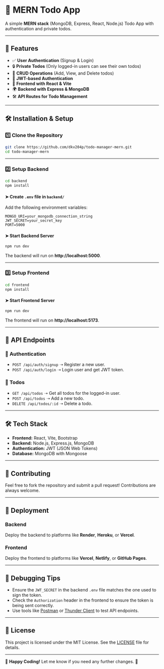 # 📝 MERN Todo App

A simple **MERN stack** (MongoDB, Express, React, Node.js) Todo App with authentication and private todos.

---

## 🚀 Features
- ✅ **User Authentication** (Signup & Login)
- 🔒 **Private Todos** (Only logged-in users can see their own todos)
- 📌 **CRUD Operations** (Add, View, and Delete todos)
- 🔄 **JWT-based Authentication**
- 🎨 **Frontend with React & Vite**
- 🌍 **Backend with Express & MongoDB**
- 🛠️ **API Routes for Todo Management**

---

## 🛠️ Installation & Setup

### 1️⃣ Clone the Repository
```bash
git clone https://github.com/dkv204p/todo-manager-mern.git
cd todo-manager-mern
```

---

### 2️⃣ Setup Backend
```bash
cd backend
npm install
```

#### ➤ Create `.env` file in `backend/`
Add the following environment variables:
```plaintext
MONGO_URI=your_mongodb_connection_string
JWT_SECRET=your_secret_key
PORT=5000
```

#### ➤ Start Backend Server
```bash
npm run dev
```
The backend will run on **http://localhost:5000**.

---

### 3️⃣ Setup Frontend
```bash
cd frontend
npm install
```

#### ➤ Start Frontend Server
```bash
npm run dev
```
The frontend will run on **http://localhost:5173**.

---

## 📌 API Endpoints

### 🔑 **Authentication**
- `POST /api/auth/signup` ➝ Register a new user.
- `POST /api/auth/login` ➝ Login user and get JWT token.

### 📝 **Todos**
- `GET /api/todos` ➝ Get all todos for the logged-in user.
- `POST /api/todos` ➝ Add a new todo.
- `DELETE /api/todos/:id` ➝ Delete a todo.

---

## 🛠️ Tech Stack
- **Frontend:** React, Vite, Bootstrap
- **Backend:** Node.js, Express.js, MongoDB
- **Authentication:** JWT (JSON Web Tokens)
- **Database:** MongoDB with Mongoose

---

## 🤝 Contributing
Feel free to fork the repository and submit a pull request! Contributions are always welcome.

---

## 🚀 Deployment
### Backend
Deploy the backend to platforms like **Render**, **Heroku**, or **Vercel**.

### Frontend
Deploy the frontend to platforms like **Vercel**, **Netlify**, or **GitHub Pages**.

---

## 🐛 Debugging Tips
- Ensure the `JWT_SECRET` in the backend `.env` file matches the one used to sign the token.
- Check the `Authorization` header in the frontend to ensure the token is being sent correctly.
- Use tools like [Postman](https://www.postman.com/) or [Thunder Client](https://www.thunderclient.com/) to test API endpoints.

---

## 📜 License
This project is licensed under the MIT License. See the [LICENSE](LICENSE) file for details.

---

🚀 **Happy Coding!** Let me know if you need any further changes. 🎯